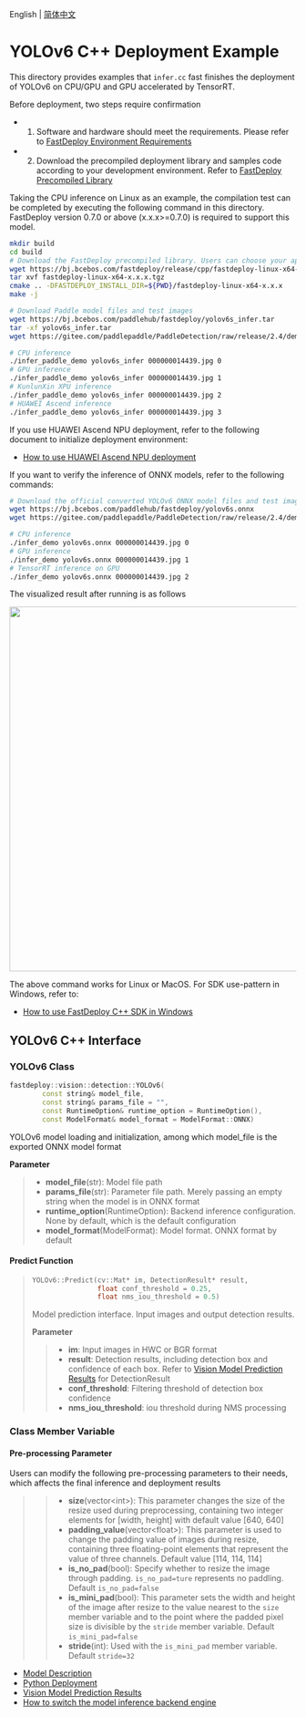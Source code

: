 English | [简体中文](README.md)
# YOLOv6 C++ Deployment Example

This directory provides examples that `infer.cc` fast finishes the deployment of YOLOv6 on CPU/GPU and GPU accelerated by TensorRT.

Before deployment, two steps require confirmation

- 1. Software and hardware should meet the requirements. Please refer to [FastDeploy Environment Requirements](../../../../../docs/cn/build_and_install/download_prebuilt_libraries.md)  
- 2. Download the precompiled deployment library and samples code according to your development environment. Refer to [FastDeploy Precompiled Library](../../../../../docs/cn/build_and_install/download_prebuilt_libraries.md)

Taking the CPU inference on Linux as an example, the compilation test can be completed by executing the following command in this directory. FastDeploy version 0.7.0 or above (x.x.x>=0.7.0) is required to support this model.

```bash
mkdir build
cd build
# Download the FastDeploy precompiled library. Users can choose your appropriate version in the `FastDeploy Precompiled Library` mentioned above 
wget https://bj.bcebos.com/fastdeploy/release/cpp/fastdeploy-linux-x64-x.x.x.tgz
tar xvf fastdeploy-linux-x64-x.x.x.tgz
cmake .. -DFASTDEPLOY_INSTALL_DIR=${PWD}/fastdeploy-linux-x64-x.x.x
make -j

# Download Paddle model files and test images
wget https://bj.bcebos.com/paddlehub/fastdeploy/yolov6s_infer.tar
tar -xf yolov6s_infer.tar
wget https://gitee.com/paddlepaddle/PaddleDetection/raw/release/2.4/demo/000000014439.jpg

# CPU inference
./infer_paddle_demo yolov6s_infer 000000014439.jpg 0
# GPU inference
./infer_paddle_demo yolov6s_infer 000000014439.jpg 1
# KunlunXin XPU inference
./infer_paddle_demo yolov6s_infer 000000014439.jpg 2
# HUAWEI Ascend inference
./infer_paddle_demo yolov6s_infer 000000014439.jpg 3
```

If you use HUAWEI Ascend NPU deployment, refer to the following document to initialize deployment environment:
- [How to use HUAWEI Ascend NPU deployment](../../../../../docs/cn/faq/use_sdk_on_ascend.md)


If you want to verify the inference of ONNX models, refer to the following commands:
```bash
# Download the official converted YOLOv6 ONNX model files and test images 
wget https://bj.bcebos.com/paddlehub/fastdeploy/yolov6s.onnx
wget https://gitee.com/paddlepaddle/PaddleDetection/raw/release/2.4/demo/000000014439.jpg

# CPU inference
./infer_demo yolov6s.onnx 000000014439.jpg 0
# GPU inference
./infer_demo yolov6s.onnx 000000014439.jpg 1
# TensorRT inference on GPU 
./infer_demo yolov6s.onnx 000000014439.jpg 2
```

The visualized result after running is as follows

<img width="640" src="https://user-images.githubusercontent.com/67993288/184301725-390e4abb-db2b-482d-931d-469381322626.jpg">

The above command works for Linux or MacOS. For SDK use-pattern in Windows, refer to:
- [How to use FastDeploy C++ SDK in Windows](../../../../../docs/cn/faq/use_sdk_on_windows.md)

## YOLOv6 C++ Interface 

### YOLOv6 Class

```c++
fastdeploy::vision::detection::YOLOv6(
        const string& model_file,
        const string& params_file = "",
        const RuntimeOption& runtime_option = RuntimeOption(),
        const ModelFormat& model_format = ModelFormat::ONNX)
```

YOLOv6 model loading and initialization, among which model_file is the exported ONNX model format

**Parameter**

> * **model_file**(str): Model file path 
> * **params_file**(str): Parameter file path. Merely passing an empty string when the model is in ONNX format
> * **runtime_option**(RuntimeOption): Backend inference configuration. None by default, which is the default configuration
> * **model_format**(ModelFormat): Model format. ONNX format by default

#### Predict Function

> ```c++
> YOLOv6::Predict(cv::Mat* im, DetectionResult* result,
>                 float conf_threshold = 0.25,
>                 float nms_iou_threshold = 0.5)
> ```
>
> Model prediction interface. Input images and output detection results.
>
> **Parameter**
>
> > * **im**: Input images in HWC or BGR format
> > * **result**: Detection results, including detection box and confidence of each box. Refer to [Vision Model Prediction Results](../../../../../docs/api/vision_results/) for DetectionResult 
> > * **conf_threshold**:  Filtering threshold of detection box confidence
> > * **nms_iou_threshold**: iou threshold during NMS processing

### Class Member Variable
#### Pre-processing Parameter
Users can modify the following pre-processing parameters to their needs, which affects the final inference and deployment results

> > * **size**(vector&lt;int&gt;): This parameter changes the size of the resize used during preprocessing, containing two integer elements for [width, height] with default value [640, 640]
> > * **padding_value**(vector&lt;float&gt;): This parameter is used to change the padding value of images during resize, containing three floating-point elements that represent the value of three channels. Default value [114, 114, 114]
> > * **is_no_pad**(bool): Specify whether to resize the image through padding. `is_no_pad=ture` represents no paddling. Default `is_no_pad=false`
> > * **is_mini_pad**(bool): This parameter sets the width and height of the image after resize to the value nearest to the `size` member variable and to the point where the padded pixel size is divisible by the `stride` member variable. Default `is_mini_pad=false`
> > * **stride**(int): Used with the `is_mini_pad` member variable. Default `stride=32`

- [Model Description](../../)
- [Python Deployment](../python)
- [Vision Model Prediction Results](../../../../../docs/api/vision_results/)
- [How to switch the model inference backend engine](../../../../../docs/cn/faq/how_to_change_backend.md)
